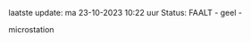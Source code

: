 laatste update: 
ma 23-10-2023 10:22   uur 
Status: FAALT - geel - 
<div class="service Y">microstation</div>